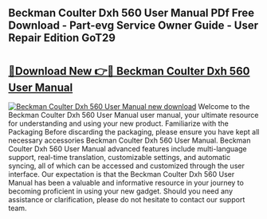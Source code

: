 ## Beckman Coulter Dxh 560 User Manual PDf Free Download - Part-evg Service Owner Guide - User Repair Edition GoT29

# <h2><a href="http://bc14597.oget.top/?id=Beckman+Coulter+Dxh+560+User+Manual">🔗Download New 👉🔴 Beckman Coulter Dxh 560 User Manual</a></h2>

[![Beckman Coulter Dxh 560 User Manual new download](https://i.imgur.com/5g1atiW.png)](http://bc14597.oget.top/?id=Beckman+Coulter+Dxh+560+User+Manual)
Welcome to the Beckman Coulter Dxh 560 User Manual user manual, your ultimate resource for understanding and using your new product. Familiarize with the Packaging Before discarding the packaging, please ensure you have kept all necessary accessories Beckman Coulter Dxh 560 User Manual. Beckman Coulter Dxh 560 User Manual advanced features include multi-language support, real-time translation, customizable settings, and automatic syncing, all of which can be accessed and customized through the user interface. Our expectation is that the Beckman Coulter Dxh 560 User Manual has been a valuable and informative resource in your journey to becoming proficient in using your new gadget. Should you need any assistance or clarification, please do not hesitate to contact our support team.
